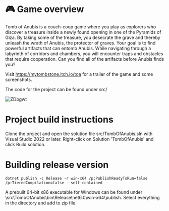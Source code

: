 # :video_game: Game overview

Tomb of Anubis is a couch-coop game where you play as explorers who
discover a treasure inside a newly found opening in one of the Pyramids of Giza. By taking
some of the treasure, you desecrate the grave and thereby unleash the wrath of Anubis, the
protector of graves. Your goal is to find powerful artifacts that can entomb Anubis.
While navigating through a labyrinth of corridors and chambers, you will encounter traps and obstacles that require cooperation. Can you find all of the artifacts before Anubis finds you?

Visit https://mytombstone.itch.io/toa for a trailer of the game and some screenshots.

The code for the project can be found under src/

![ZDbgwt](https://github.com/user-attachments/assets/eb736f71-89e7-4819-9224-ac0437d2f67c)

# Project build instructions
Clone the project and open the solution file src/TombOfAnubis.sln with Visual Studio 2022 or later. Right-click on Solution 'TombOfAnubis' and click Build solution.

# Building release version

`dotnet publish -c Release -r win-x64 /p:PublishReadyToRun=false /p:TieredCompilation=false --self-contained`

A prebuilt 64-bit x86 executable for Windows can be found under \src\TombOfAnubis\bin\Release\net6.0\win-x64\publish. Select everything in the directory and add to zip file.
